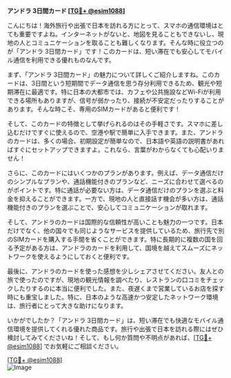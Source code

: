 **アンドラ 3日間カード [[TG💪+ @esim1088](https://t.me/s/esim1088)]**

こんにちは！海外旅行や出張で日本を訪れる方にとって、スマホの通信環境はとても重要ですよね。インターネットがないと、地図を見ることもできないし、現地の人とコミュニケーションを取ることも難しくなります。そんな時に役立つのが「アンドラ 3日間カード」です！このカードは、短い滞在でも安心してモバイル通信を利用できる優れものなんです。

まず、「アンドラ 3日間カード」の魅力について詳しくご紹介しますね。このカードは、3日間という短期間でデータ通信を思う存分利用できるため、観光や短期滞在に最適です。特に日本の大都市では、カフェや公共施設などWi-Fiが利用できる場所もありますが、信号が弱かったり、接続が不安定だったりすることがあります。そんな時こそ、専用のSIMカードがあると便利です！

そして、このカードの特徴として挙げられるのはその手軽さです。スマホに差し込むだけですぐに使えるので、空港や駅で簡単に入手できます。また、アンドラのカードは、多くの場合、初期設定が簡単なので、日本語や英語の説明書があればすぐにセットアップできますよ。これなら、言葉がわからなくても心配いりません！

さらに、このカードにはいくつかのプランがあります。例えば、データ通信だけのシンプルなプランや、通話機能付きのプランなど、ニーズに合わせて選べるのがポイントです。特に通話が必要ない方は、データ通信だけのプランを選ぶと料金を抑えることができます。一方で、現地の人と直接話す機会が多い方は、通話機能付きのプランを選ぶことで、安心してコミュニケーションが取れます。

そして、アンドラのカードは国際的な信頼性が高いことも魅力の一つです。日本だけでなく、他の国々でも同じようなサービスを提供しているため、旅行先で別のSIMカードを購入する手間を省くことができます。特に長期的に複数の国を回る予定がある方は、アンドラのカードを利用して、国境を越えてスムーズにネットワークを使えるようにしておくと便利です。

最後に、アンドラのカードを使った感想を少しシェアさせてください。友人との旅で使ったのですが、現地の観光情報を調べたり、レストランの口コミをチェックしたりするのに本当に便利でした。また、夜遅くまで営業しているお店を探す時にも重宝しました。特に、日本のような高速かつ安定したネットワーク環境は、旅行者にとって大きな助けになります。

いかがでしたか？「アンドラ 3日間カード」は、短い滞在でも快適なモバイル通信環境を提供してくれる優れた商品です。旅行や出張で日本を訪れる際にはぜひ検討してみてくださいね！そして、もし何か質問や不明点があれば、[[TG💪+ @esim1088](https://t.me/s/esim1088)] でお気軽にご相談ください。

[[TG💪+ @esim1088](https://t.me/s/esim1088)]  
![Image](https://i.postimg.cc/Y0z9fWf4/image.png)